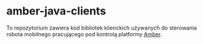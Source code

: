 amber-java-clients
==================

To repozytorium zawiera kod bibliotek klienckich używanych do sterowania robota mobilnego pracującego pod kontrolą platformy [Amber](https://github.com/kgadek/Amber).
